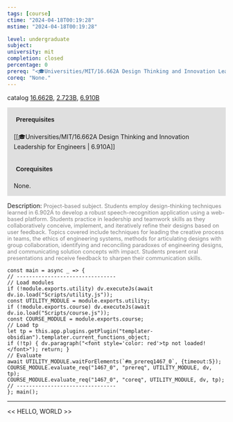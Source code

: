 ```yaml
---
tags: [course]
ctime: "2024-04-18T00:19:28"
mstime: "2024-04-18T00:19:28"

level: undergraduate
subject: 
university: mit
completion: closed
percentage: 0
prereq: "<🎓Universities/MIT/16.662A Design Thinking and Innovation Leadership for Engineers>"
coreq: "None."
---
```


catalog [16.662B](http://student.mit.edu/catalog/m16b.html#16.662B), [2.723B](http://student.mit.edu/catalog/m2b.html#2.723B), [6.910B](http://student.mit.edu/catalog/m6e.html#6.910B)

<span style="display: block; padding: 15px; background-color: rgb(100, 100, 100, 0.2);"><font id="m_prereq1467_0" style="display: block; font-family: Arial, sans-serif; font-weight: bold; padding: 5px">Prerequisites</font><br><span id="prereq1467_0">[[🎓Universities/MIT/16.662A Design Thinking and Innovation Leadership for Engineers | 6.910A]]</span></span>
<span style="display: block; padding: 15px; background-color: rgb(100, 100, 100, 0.2);"><font id="m_coreq1467_0" style="display: block; font-family: Arial, sans-serif; font-weight: bold; padding: 5px">Corequisites</font><br><span id="coreq1467_0">None.</span></span>

<font style="">Description:</font>
<font style="color: grey; font-size: 0.8rem;">Project-based subject. Students employ design-thinking techniques learned in 6.902A to develop a robust speech-recognition application using a web-based platform. Students practice in leadership and teamwork skills as they collaboratively conceive, implement, and iteratively refine their designs based on user feedback. Topics covered include techniques for leading the creative process in teams, the ethics of engineering systems, methods for articulating designs with group collaboration, identifying and reconciling paradoxes of engineering designs, and communicating solution concepts with impact. Students present oral presentations and receive feedback to sharpen their communication skills.</font>

```dataviewjs
const main = async _ => {
// --------------------------------
// Load modules
if (!module.exports.utility) dv.executeJs(await dv.io.load("Scripts/utility.js"));
const UTILITY_MODULE = module.exports.utility;
if (!module.exports.course) dv.executeJs(await dv.io.load("Scripts/course.js"));
const COURSE_MODULE = module.exports.course;
// Load tp
let tp = this.app.plugins.getPlugin("templater-obsidian").templater.current_functions_object;
if (!tp) { dv.paragraph("<font style='color: red'>tp not loaded!</font>"); return; }
// Evaluate
await UTILITY_MODULE.waitForElements(`#m_prereq1467_0`, {timeout:5});
COURSE_MODULE.evaluate_req("1467_0", "prereq", UTILITY_MODULE, dv, tp);
COURSE_MODULE.evaluate_req("1467_0", "coreq", UTILITY_MODULE, dv, tp);
// --------------------------------
}; main();
```

---

<< HELLO, WORLD >>
